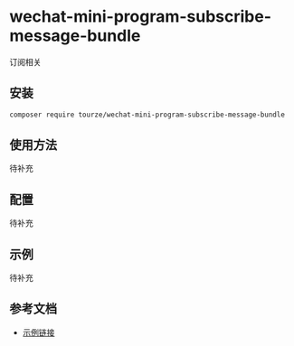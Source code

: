 # wechat-mini-program-subscribe-message-bundle

订阅相关

## 安装

```bash
composer require tourze/wechat-mini-program-subscribe-message-bundle
```

## 使用方法

待补充

## 配置

待补充

## 示例

待补充

## 参考文档

- [示例链接](https://example.com)
